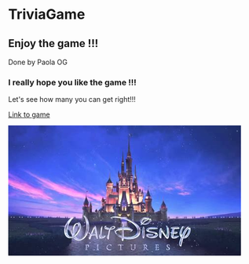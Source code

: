 # TriviaGame
## Enjoy the game !!!
Done by Paola OG

### I really hope you like the game !!! 
Let's see how many you can get right!!!

[Link to game](https://paolaog.github.io/TriviaGame/index/index.html)

![Image of Disney](https://github.com/PaolaOG/TriviaGame/blob/master/assets/images/Disney.jpg)

